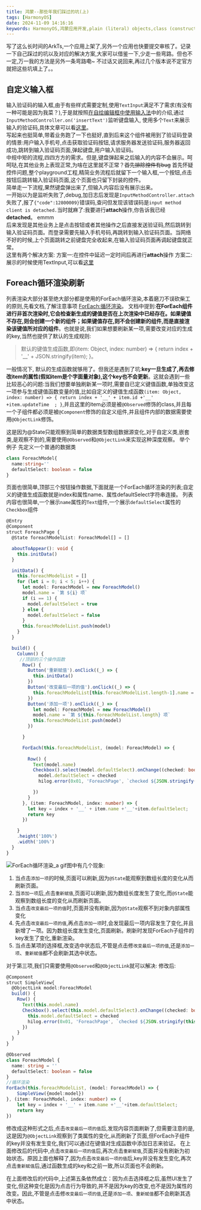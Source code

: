 ```yaml
---
title: 鸿蒙--那些年我们踩过的坑(上)
tags: [HarmonyOS]
date: 2024-11-09 14:16:16
keywords: HarmonyOS,鸿蒙应用开发,plain (literal) objects,class (constructor) objects,嵌套类观察属性变化,Foreach刷新
---
```


写了这么长时间的ArkTs,一个应用上架了,另外一个应用也快要提交审核了。记录一下自己踩过的坑以及对应的解决方案,大家可以借鉴一下,少走一些弯路。但也不一定,万一我的方法是另外一条弯路嘞~
不过话又说回来,再过几个版本说不定官方就把这些坑填上了。。  
<!--more-->

## 自定义输入框
输入验证码的输入框,由于有些样式需要定制,使用`TextInput`满足不了需求(有没有一种可能是因为我菜？),于是就按照[在自绘编辑框中使用输入法](https://developer.huawei.com/consumer/cn/doc/harmonyos-guides-V5/use-inputmethod-in-custom-edit-box-V5)中的介绍,通过`InputMethodController.on('insertText')`监听键盘输入, 使用多个`Text`来展示输入的验证码,具体文章可以看[这里](https://juejin.cn/post/7414024083443236927)。  
写起来也挺简单,带着业务跑了一下也挺好,直到后来这个组件被用到了验证码登录的情景:用户输入手机号,点击获取验证码按钮,请求服务器发送验证码,服务器返回成功,跳转到输入验证码页面,弹起键盘,用户输入验证码。  
中规中矩的流程,四四方方的需求。但是,键盘弹起来之后输入的内容不会展示。呵呵哒,在其他业务上表现正常,为啥在这里就不正常？~~首先排除控件有bug~~ 首先怀疑控件问题,整个playground工程,精简业务流程后就留下一个输入框,一个按钮,点击按钮后跳转输入验证码页面,这个页面也只留下封装的控件。  
简单走一下流程,果然键盘弹出来了,但输入内容后没有展示出来。  
一开始以为是监听失败了,debug,加日志后发现是`InputMethodController.attach`失败了,报了`{"code":12800009}`错误码,查问但发现该错误码是`input method client is detached.`当时就麻了:我要进行**attach**操作,你告诉我已经**detached**。 emmm  
后来发现是其他业务上是点击按钮或者其他操作之后直接发送验证码,然后跳转到输入验证码页面。而登录需要先输入手机号码,再跳转到输入验证码页面。当网络不好的时候,上个页面跳转之前键盘完全收起来,在输入验证码页面再调起键盘就正常。  
这里有两个解决方案:
方案一:在控件中延迟一定时间后再进行**attach**操作
方案二:展示的时候使用TextInput,可以看[这里](https://juejin.cn/post/7413607758577106978)


## Foreach循环渲染刷新

列表渲染大部分甚至绝大部分都是使用的ForEach循环渲染,本着磨刀不误砍柴工的原则,先看文档,了解注意事项 [ForEach:循环渲染](https://developer.huawei.com/consumer/cn/doc/harmonyos-guides-V5/arkts-rendering-control-foreach-V5#%E6%B8%B2%E6%9F%93%E7%BB%93%E6%9E%9C%E9%9D%9E%E9%A2%84%E6%9C%9F)。
文档中提到:**在ForEach组件进行非首次渲染时,它会检查新生成的键值是否在上次渲染中已经存在。如果键值不存在,则会创建一个新的组件；如果键值存在,则不会创建新的组件,而是直接渲染该键值所对应的组件**。也就是说,我们如果想要刷新某一项,需要改变对应的生成的key,当然也提供了默认的生成规则:
> 默认的键值生成函数,即(item: Object, index: number) => { return index + '__' + JSON.stringify(item); }。

一般情况下, 默认的生成函数就够用了。但我还是遇到了坑:**key一旦生成了,再去修改item的属性(假如item是个字面量对象),这个key也不会更新**。这就会遇到一些比较恶心的问题:当我们想要单独刷新某一项时,需要自已定义键值函数,单独改变这一项参与生成键值函数变量的值,比如自定义的键值生成函数`(item: Object, index: number) => { return index + '__' + item.id +'__' +item.updateTime  ; }`,并且这里的item必须是被`@Observed`修饰的class,并且每一个子组件都必须是被`@Component`修饰的自定义组件,并且组件内部的数据需要使用`@ObjectLink`修饰。  

这是因为@State只能观察到简单的数据类型数组数据源变化,对于自定义类,嵌套类,是观察不到的,需要使用`@Observed`和`@ObjectLink`来实现这种深度观察。
举个例子
先定义一个普通的数据类
``` TypeScript
class ForeachModel{
  name:string=''
  defaultSelect: boolean = false
}
```

页面也很简单,顶部三个按钮操作数据,下面就是一个ForEach循环渲染的列表;自定义的键值生成函数就是index和属性name、属性defaultSelect字符串连接。
列表内容也很简单,一个展示`name`属性的`Text`组件,一个展示`defaultSelect`属性的`Checkbox`组件
``` TypeScript
@Entry
@Component
struct ForeachPage {
  @State foreachModelList: ForeachModel[] = []

  aboutToAppear(): void {
    this.initData()
  }

  initData() {
    this.foreachModelList = []
    for (let i = 0; i < 5; i++) {
      let model: ForeachModel = new ForeachModel()
      model.name = `第 ${i} 项`
      if (i == 1) {
        model.defaultSelect = true
      } else {
        model.defaultSelect = false
      }
      this.foreachModelList.push(model)
    }
  }

  build() {
    Column() {
     //顶部的三个操作函数
      Row() {
        Button('重新赋值').onClick((_) => {
          this.initData()
        })
        Button('改变最后一项的值').onClick((_) => {
          this.foreachModelList[this.foreachModelList.length-1].name = '改变后的值'
        })
        Button('添加一项').onClick((_) => {
          let model: ForeachModel = new ForeachModel()
          model.name = `第 ${this.foreachModelList.length} 项`
          this.foreachModelList.push(model)
        })

      }

      ForEach(this.foreachModelList, (model: ForeachModel) => {
        
        Row() {
          Text(model.name)
          Checkbox().select(model.defaultSelect).onChange((checked: boolean) => {
            model.defaultSelect = checked
            hilog.error(0x01, 'ForeachPage', `checked ${JSON.stringify(model.name)}`)

          })
        }
      }, (item: ForeachModel, index: number) => {
        let key = index + '__' + item.name +'__'+item.defaultSelect;
        return key
      })

    }
    .height('100%')
    .width('100%')
  }
}
```
![ForEach循环渲染_a](image/HarmonyOS/foreach_render_a.gif)
gif图中有几个现象:
1. 当点击`添加一项`的时候,页面可以刷新,因为`@State`能观察到数组长度的变化从而刷新页面。
2. 当`添加一项`后,点击`重新赋值`,页面可以刷新,因为数组长度发生了变化,而`@State`能观察到数组长度的变化从而刷新页面。
3. 当点击`改变最后一项的值`时,页面并没有刷新,因为`@State`观察不到对象内部属性变化
4. 先点击`改变最后一项的值`,再点击`添加一项`时,会发现最后一项内容发生了变化,并且新增了一项。因为数组长度发生变化,页面刷新。刷新时发现ForEach子组件的key发生了变化,重新渲染。
5. 当点击某项的选择框,改变选中状态后,不管是点击修`改变最后一项的值`,还是`添加一项`、`重新赋值`都不会刷新其选中状态。

对于第三项,我们只需要使用`@Observed`和`@ObjectLink`就可以解决:
修改后:
``` TypeScript
@Component
struct SimpleView{
  @ObjectLink model:ForeachModel
  build() {
    Row() {
      Text(this.model.name)
      Checkbox().select(this.model.defaultSelect).onChange((checked: boolean) => {
        this.model.defaultSelect = checked
        hilog.error(0x01, 'ForeachPage', `checked ${JSON.stringify(this.model.name)}`)
      })
    }
  }
}

@Observed
class ForeachModel {
  name: string = ''
  defaultSelect: boolean = false
}
//循环渲染
ForEach(this.foreachModelList, (model: ForeachModel) => {
    SimpleView({model:model})
}, (item: ForeachModel, index: number) => {
    let key = index + '__' + item.name +'__'+item.defaultSelect;
    return key
})
```
修改成这种形式之后,点击`改变最后一项的值`后,发现内容页面刷新了,但需要注意的是,这是因为`@ObjectLink`观察到了类属性的变化,从而刷新了页面,但ForEach子组件的key并没有发生变化,我们可以通过在键值对生成函数中添加日志来验证。
在上面修改后的代码中,点击`改变最后一项的值`后,再次点击`重新赋值`,页面并没有刷新为初始状态。原因上面也解释了,因为点击`改变最后一项的值`后,key并没有发生变化,再次点击`重新赋值`后,通过函数生成的key和之前一致,所以页面也不会刷新。


在上面修改后的代码中,上述第五条依然成立：因为点击选择框之后,虽然UI发生了变化,但这种变化是因为点击行为导致的,并不是因为key的改变,也不是因为属性的改变。因此,不管是点击修`改变最后一项的值`,还是`添加一项`、`重新赋值`都不会刷新其选中状态。



